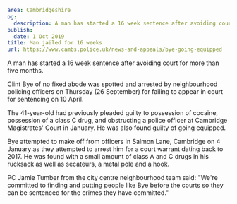 ```yaml
area: Cambridgeshire
og:
  description: A man has started a 16 week sentence after avoiding court for more than five months.
publish:
  date: 1 Oct 2019
title: Man jailed for 16 weeks
url: https://www.cambs.police.uk/news-and-appeals/bye-going-equipped
```

A man has started a 16 week sentence after avoiding court for more than five months.

Clint Bye of no fixed abode was spotted and arrested by neighbourhood policing officers on Thursday (26 September) for failing to appear in court for sentencing on 10 April.

The 41-year-old had previously pleaded guilty to possession of cocaine, possession of a class C drug, and obstructing a police officer at Cambridge Magistrates' Court in January. He was also found guilty of going equipped.

Bye attempted to make off from officers in Salmon Lane, Cambridge on 4 January as they attempted to arrest him for a court warrant dating back to 2017. He was found with a small amount of class A and C drugs in his rucksack as well as secateurs, a metal pole and a hook.

PC Jamie Tumber from the city centre neighbourhood team said: "We're committed to finding and putting people like Bye before the courts so they can be sentenced for the crimes they have committed."
